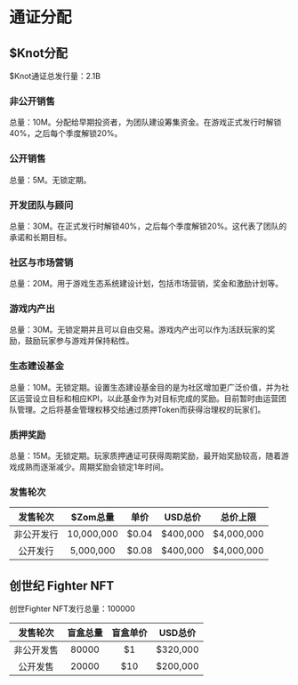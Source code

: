# 通证分配

## $Knot分配

$Knot通证总发行量：2.1B

### 非公开销售 <a href="pravite-sale" id="pravite-sale"></a>

总量：10M。分配给早期投资者，为团队建设筹集资金。在游戏正式发行时解锁40%，之后每个季度解锁20%。

### 公开销售 <a href="public-sale" id="public-sale"></a>

总量：5M。无锁定期。

### 开发团队与顾问 <a href="dev-team" id="dev-team"></a>

总量：30M。在正式发行时解锁40%，之后每个季度解锁20%。这代表了团队的承诺和长期目标。

### 社区与市场营销 <a href="comunity" id="comunity"></a>

总量：20M。用于游戏生态系统建设计划，包括市场营销，奖金和激励计划等。

### 游戏内产出

总量：30M。无锁定期并且可以自由交易。游戏内产出可以作为活跃玩家的奖励，鼓励玩家参与游戏并保持粘性。

### 生态建设基金 <a href="fund" id="fund"></a>

总量：10M。无锁定期。设置生态建设基金目的是为社区增加更广泛价值，并为社区运营设立目标和相应KPI，以此基金作为对目标完成的奖励。目前暂时由运营团队管理。之后将基金管理权移交给通过质押Token而获得治理权的玩家们。

### 质押奖励

总量：15M。无锁定期。玩家质押通证可获得周期奖励，最开始奖励较高，随着游戏成熟而逐渐减少。周期奖励会锁定1年时间。

### 发售轮次

|  发售轮次 |   $Zom总量   |   单价  |   USD总价  |    总价上限    |
| :---: | :--------: | :---: | :------: | :--------: |
| 非公开发行 | 10,000,000 | $0.04 | $400,000 | $4,000,000 |
|  公开发行 |  5,000,000 | $0.08 | $400,000 | $4,000,000 |

## 创世纪 Fighter NFT <a href="zombie-nft-sale" id="zombie-nft-sale"></a>

创世Fighter NFT发行总量：100000

|  发售轮次 |  盲盒总量 | 盲盒单价 |   USD总价  |
| :---: | :---: | :--: | :------: |
| 非公开发售 | 80000 |  $1  | $320,000 |
|  公开发售 | 20000 |  $10 | $200,000 |


